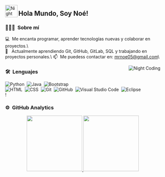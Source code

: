 
<img alt="Night Coding" src="file_00000000a978620a9760518934240212_conversation_id=67fd9430-1ec8-8009-a3f7-c682cb4d729f&message_id=d0e6bfdd-3dcf-4f43-9672-7fca6df58b3f.png" width='40' align="left"/><h2>Hola Mundo, Soy Noé!</h2>



### 👨🏻‍💻 &nbsp;Sobre mí

💻 &nbsp;Me encanta programar, aprender tecnologías nuevas y colaborar en proyectos.\  
🚀 &nbsp; Actualmente aprendiendo Git, GitHub, GitLab, SQL y trabajando en proyectos personales.\ 
📫 &nbsp;Me puedess contactar en: mrnoe05@gmail.com\

<img alt="Night Coding" src="Hacker-04.gif" align="right"/>

### 🛠 &nbsp;Lenguajes

![Python](https://img.shields.io/badge/-Python-05122A?style=flat&logo=python)&nbsp;
![Java](https://img.shields.io/badge/-Java-05122A?style=flat&logo=Java&logoColor=FFA518)&nbsp;
![Bootstrap](https://img.shields.io/badge/-Bootstrap-05122A?style=flat&logo=bootstrap&logoColor=563D7C)\
![HTML](https://img.shields.io/badge/-HTML-05122A?style=flat&logo=HTML5)&nbsp;
![CSS](https://img.shields.io/badge/-CSS-05122A?style=flat&logo=CSS3&logoColor=1572B6)&nbsp;
![Git](https://img.shields.io/badge/-Git-05122A?style=flat&logo=git)&nbsp;
![GitHub](https://img.shields.io/badge/-GitHub-05122A?style=flat&logo=github)&nbsp;
![Visual Studio Code](https://img.shields.io/badge/-Visual%20Studio%20Code-05122A?style=flat&logo=visual-studio-code&logoColor=007ACC)&nbsp;
![Eclipse](https://img.shields.io/badge/-Eclipse-05122A?style=flat&logo=eclipse-ide&logoColor=2C2255)\
!

### ⚙️ &nbsp;GitHub Analytics

<p align="center">
<a href="https://github.com/AVS1508">
  <img height="180em" src="https://github-readme-stats-eight-theta.vercel.app/api?username=AVS1508&show_icons=true&theme=algolia&include_all_commits=true&count_private=true"/>
  <img height="180em" src="https://github-readme-stats-eight-theta.vercel.app/api/top-langs/?username=AVS1508&layout=compact&langs_count=8&theme=algolia"/>
</a>
</p>

